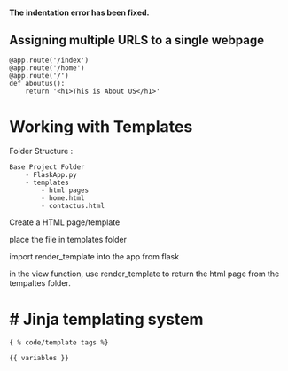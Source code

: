 #### The indentation error has been fixed.


## Assigning multiple URLS to a single webpage 

```
@app.route('/index') 
@app.route('/home')
@app.route('/')
def aboutus():
    return '<h1>This is About US</h1>'

```


# Working with Templates


Folder Structure :

```
Base Project Folder
	- FlaskApp.py
	- templates
		- html pages
		- home.html
		- contactus.html

```
Create a HTML page/template

place the file in templates folder

import render_template into the app from flask

in the view function, use render_template to return the html page 
from the tempaltes folder.




# # Jinja templating system

`{ % code/template tags %}`

`{{ variables }}`

